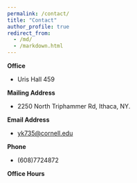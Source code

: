 ```yaml
---
permalink: /contact/
title: "Contact"
author_profile: true
redirect_from: 
  - /md/
  - /markdown.html
---
```


**Office**<br />
  * Uris Hall 459


**Mailing Address**<br />
  * 2250 North Triphammer Rd, Ithaca, NY.


**Email Address**<br />
  * yk735@cornell.edu

**Phone**<br />
  * (608)7724872

**Office Hours**<br />

